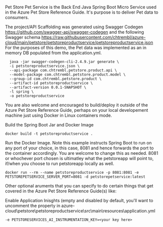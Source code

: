 Pet Store Pet Service is the Back End Java Spring Boot Micro Service used in the Azure Pet Store Reference Guide. It's purpose is to deliver Pet data to consumers.

The project/API Scaffolding was generated using Swagger Codegen https://github.com/swagger-api/swagger-codegen and the following Swagger schema https://raw.githubusercontent.com/chtrembl/azure-cloud/main/petstore/petstoreproductservice/petstoreproductservice.json For the purposes of this demo, the Pet data was implemented as an in memory DB populated from the application.yml.

```
  java -jar swagger-codegen-cli-2.4.9.jar generate \
  -i petstoreproductservice.json \
  --api-package com.chtrembl.petstore.product.api \
  --model-package com.chtrembl.petstore.product.model \
  --group-id com.chtrembl.petstore.product \
  --artifact-id petstoreproductservice \
  --artifact-version 0.0.1-SNAPSHOT \
  -l spring \
  -o petstoreproductservice
```
You are also welcome and encouraged to build/deploy it outside of the Azure Pet Store Reference Guide, perhaps on your local developement machine just using Docker in Linux containers mode.

Build the Spring Boot Jar and Docker Image

```docker build -t petstoreproductservice .```

Run the Docker Image. Note this example instructs Spring Boot to run on any port of your choice, in this case, 8081 and hence forwards the port to the container accordingly. You are welcome to change this as needed. 8081 or whochever port chosen is ultimatley what the petstoreapp will point to, if/when you choose to run petstoreapp locally as well.

```docker run --rm --name petstoreproductservice -p 8081:8081 -e PETSTOREPETSERVICE_SERVER_PORT=8081 -d petstorepetservice:latest```

Other optional aruments that you can specify to do certain things that get covered in the Azure Pet Store Reference Guide(s) like:

Enable Application Inisghts (empty and disabled by default, you'll want to uncomment the property in azure-cloud\petstore\petstoreproductservice\src\main\resources\application.yml

```-e PETSTORESERVICES_AI_INSTRUMENTATION_KEY=<your key here>```
